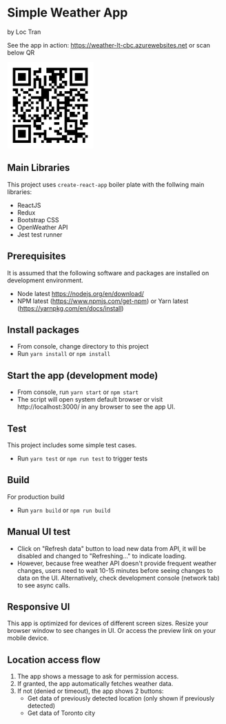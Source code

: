 # Simple Weather App

by Loc Tran

See the app in action: https://weather-lt-cbc.azurewebsites.net or scan below QR

![Preview QR](https://github.com/locsoul/react-weather/raw/master/screenshots/qr.png)

## Main Libraries
This project uses `create-react-app` boiler plate with the follwing main libraries:
- ReactJS
- Redux
- Bootstrap CSS
- OpenWeather API
- Jest test runner

## Prerequisites
It is assumed that the following software and packages are installed on development environment.
- Node latest https://nodejs.org/en/download/
- NPM latest (https://www.npmjs.com/get-npm) or Yarn latest (https://yarnpkg.com/en/docs/install)

## Install packages
- From console, change directory to this project
- Run `yarn install` or `npm install`

## Start the app (development mode)
- From console, run `yarn start` or `npm start`
- The script will open system default browser or visit http://localhost:3000/ in any browser to see the app UI.

## Test
This project includes some simple test cases.
- Run `yarn test` or `npm run test` to trigger tests

## Build
For production build
- Run `yarn build` or `npm run build`

## Manual UI test
- Click on "Refresh data" button to load new data from API, it will be disabled and changed to "Refreshing..." to indicate loading. 
- However, because free weather API doesn't provide frequent weather changes, users need to wait 10-15 minutes before seeing changes to data on the UI. Alternatively, check development console (network tab) to see async calls.

## Responsive UI
This app is optimized for devices of different screen sizes. Resize your browser window to see changes in UI. Or access the preview link on your mobile device.

## Location access flow
1. The app shows a message to ask for permission access.
2. If granted, the app automatically fetches weather data.
3. If not (denied or timeout), the app shows 2 buttons:
    - Get data of previously detected location (only shown if previously detected)
    - Get data of Toronto city
